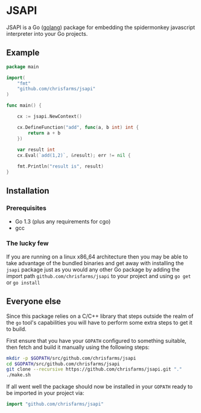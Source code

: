 # JSAPI

JSAPI is a Go ([golang](http://golang.org)) package for embedding the spidermonkey javascript interpreter into your Go projects.

## Example

```go
package main

import( 
	"fmt"
	"github.com/chrisfarms/jsapi"
)

func main() {

	cx := jsapi.NewContext()

	cx.DefineFunction("add", func(a, b int) int {
		return a + b
	})
	
	var result int
	cx.Eval(`add(1,2)`, &result); err != nil {

	fmt.Println("result is", result)
}
```

## Installation

### Prerequisites

* Go 1.3 (plus any requirements for cgo)
* gcc

### The lucky few

If you are running on a linux x86_64 architecture then you may be able to take advantage of the bundled binaries and get away with installing the `jsapi` package just as you would any other Go package by adding the import path `github.com/chrisfarms/jsapi` to your project and using `go get` or `go install`

## Everyone else

Since this package relies on a C/C++ library that steps outside the realm of the `go` tool's capabilities you will have to perform some extra steps to get it to build.

First ensure that you have your `GOPATH` configured to something suitable, then fetch and build it manually using the following steps:

```sh
mkdir -p $GOPATH/src/github.com/chrisfarms/jsapi
cd $GOPATH/src/github.com/chrisfarms/jsapi
git clone --recursive https://github.com/chrisfarms/jsapi.git "."
./make.sh
```

If all went well the package should now be installed in your `GOPATH` ready to be imported in your project via:

```go
import "github.com/chrisfarms/jsapi"
```










